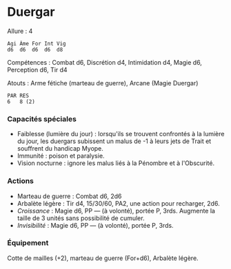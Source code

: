 # Duergar

Allure : 4

	Agi	Âme	For	Int	Vig
	d6	d6	d6	d6	d8

Compétences : Combat d6, Discrétion d4, Intimidation d4, Magie d6, Perception d6, Tir d4

Atouts : Arme fétiche (marteau de guerre), Arcane (Magie Duergar)

	PAR	RES
	6	8 (2)

### Capacités spéciales
- Faiblesse (lumière du jour) : lorsqu'ils se trouvent confrontés à la lumière du jour, les duergars subissent un malus de -1 à leurs jets de Trait et souffrent du handicap Myope.
- Immunité : poison et paralysie.
- Vision nocturne : ignore les malus liés à la Pénombre et à l'Obscurité.

### Actions
- Marteau de guerre	: Combat d6, 2d6
- Arbalète légère : Tir d4, 15/30/60, PA2, une action pour recharger, 2d6.
- _Croissance_ : Magie d6, PP — (à volonté), portée P, 3rds. Augmente la taille de 3 unités sans possibilité de cumuler.
- _Invisibilité_ : Magie d6, PP — (à volonté), portée P, 3rds.

### Équipement
Cotte de mailles (+2), marteau de guerre (For+d6), Arbalète légère.
